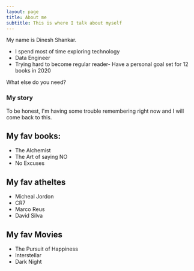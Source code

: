 ```yaml
---
layout: page
title: About me
subtitle: This is where I talk about myself
---
```


My name is Dinesh Shankar. 

- I spend most of time exploring technology
- Data Engineer 
- Trying hard to become regular reader- Have a personal goal set for 12 books in 2020

What else do you need?

### My story

To be honest, I'm having some trouble remembering right now and I will come back to this.

## My fav books:

*  The Alchemist
*  The Art of saying NO
*  No Excuses

## My fav atheltes

 *  Micheal Jordon
 *  CR7
 *  Marco Reus
 *  David Silva
 
 ## My fav Movies
  *  The Pursuit of Happiness
  *  Interstellar
  *  Dark Night
  
  
